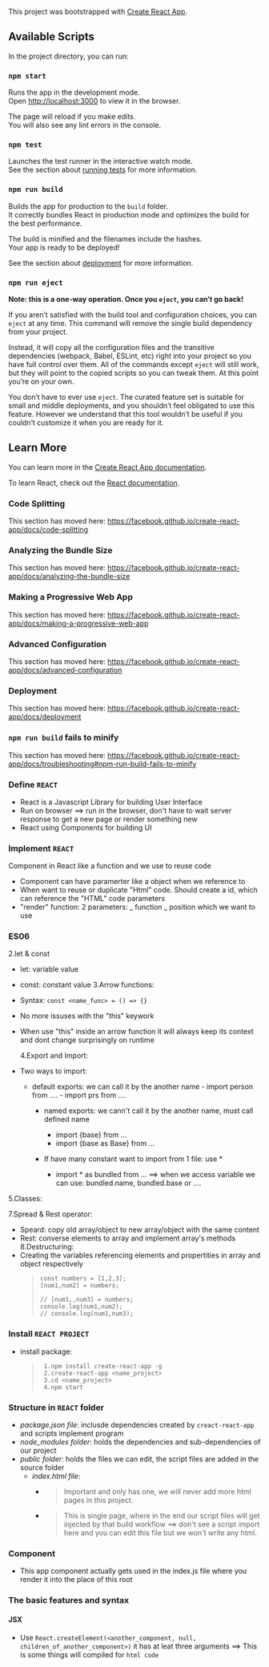 This project was bootstrapped with [Create React App](https://github.com/facebook/create-react-app).

## Available Scripts

In the project directory, you can run:

### `npm start`

Runs the app in the development mode.<br />
Open [http://localhost:3000](http://localhost:3000) to view it in the browser.

The page will reload if you make edits.<br />
You will also see any lint errors in the console.

### `npm test`

Launches the test runner in the interactive watch mode.<br />
See the section about [running tests](https://facebook.github.io/create-react-app/docs/running-tests) for more information.

### `npm run build`

Builds the app for production to the `build` folder.<br />
It correctly bundles React in production mode and optimizes the build for the best performance.

The build is minified and the filenames include the hashes.<br />
Your app is ready to be deployed!

See the section about [deployment](https://facebook.github.io/create-react-app/docs/deployment) for more information.

### `npm run eject`

**Note: this is a one-way operation. Once you `eject`, you can’t go back!**

If you aren’t satisfied with the build tool and configuration choices, you can `eject` at any time. This command will remove the single build dependency from your project.

Instead, it will copy all the configuration files and the transitive dependencies (webpack, Babel, ESLint, etc) right into your project so you have full control over them. All of the commands except `eject` will still work, but they will point to the copied scripts so you can tweak them. At this point you’re on your own.

You don’t have to ever use `eject`. The curated feature set is suitable for small and middle deployments, and you shouldn’t feel obligated to use this feature. However we understand that this tool wouldn’t be useful if you couldn’t customize it when you are ready for it.

## Learn More

You can learn more in the [Create React App documentation](https://facebook.github.io/create-react-app/docs/getting-started).

To learn React, check out the [React documentation](https://reactjs.org/).

### Code Splitting

This section has moved here: https://facebook.github.io/create-react-app/docs/code-splitting

### Analyzing the Bundle Size

This section has moved here: https://facebook.github.io/create-react-app/docs/analyzing-the-bundle-size

### Making a Progressive Web App

This section has moved here: https://facebook.github.io/create-react-app/docs/making-a-progressive-web-app

### Advanced Configuration

This section has moved here: https://facebook.github.io/create-react-app/docs/advanced-configuration

### Deployment

This section has moved here: https://facebook.github.io/create-react-app/docs/deployment

### `npm run build` fails to minify

This section has moved here: https://facebook.github.io/create-react-app/docs/troubleshooting#npm-run-build-fails-to-minify

### Define `REACT`

- React is a Javascript Library for building User Interface
- Run on browser ==> run in the browser, don't have to wait server response to get a new page or render something new
- React using Components for building UI


### Implement `REACT`

Component in React like a function and we use to reuse code

- Component can have paramerter like a object when we reference to
- When want to reuse or duplicate "Html" code. Should create a id, which can reference the "HTML" code parameters
- "render" function: 2 parameters:
  _ function
  _ position which we want to use

### ES06

2.let & const

- let: variable value
- const: constant value
  3.Arrow functions:
- Syntax: `const <name_func> = () => {}`
- No more issuses with the "this" keywork
- When use "this" inside an arrow function it will always keep its context and dont change surprisingly on runtime

  4.Export and Import:

- Two ways to import:

  - default exports: we can call it by the another name - import person from .... - import prs from ....


      * named exports: we cann't call it by the another name, must call defined name
      	- import {base} from ...
      	- import {base as Base} from ...

      * If have many constant want to import from 1 file: use *
      	- import * as bundled from ...  ==> when we access variable we can use: bundled.name, bundled.base or ....

5.Classes:

7.Spread & Rest operator:

- Speard: copy old array/object to new array/object with the same content
- Rest: converse elements to array and implement array's methods
  8.Destructuring:
- Creating the variables referencing elements and propertities in array and object respectively
  >     const numbers = [1,2,3];
  >     [num1,num2] = numbers;
  >
  >     // [num1,,num3] = numbers;
  >     console.log(num1,num2);
  >     // console.log(num1,num3);

### Install `REACT PROJECT`

- install package:
  >      1.npm install create-react-app -g
  >      2.create-react-app <name_project>
  >      3.cd <name_project>
  >      4.npm start

### Structure in `REACT` folder
* *package.json file*: inclusde dependencies created by `creact-react-app` and scripts implement program
* *node_modules folder*: holds the dependencies and sub-dependencies of our project
* *public folder*: holds the files we can edit, the script files are added in the source folder
  * *index.html file*:
    * > Important and only has one, we will never add more html pages in this project.

    * > This is single page, where in the end our script files will get injected by that build workflow ==> don't see a script import here and you can edit this file but we won't write any html.

### Component

- This app component actually gets used in the index.js file where you render it into the place of this root


### The basic features and syntax
  #### JSX
* Use `React.createElement(<another_component, null, children_of_another_component>)` it has at leat three arguments ==> This is some things will compiled for `html code`